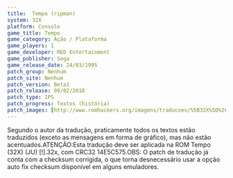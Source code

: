 ```yaml
---
title:  Tempo (ripman)
system: 32X
platform: Console
game_title: Tempo
game_category: Ação / Plataforma
game_players: 1
game_developer: RED Entertainment
game_publisher: Sega
game_release_date: 24/03/1995
patch_group: Nenhum
patch_site: Nenhum
patch_version: Beta1
patch_release: 09/02/2018
patch_type: IPS
patch_progress: Textos (história)
patch_images: [http://www.romhackers.org/imagens/traducoes/%5B32X%5D%20Tempo%20-%20ripman%20-%201.jpg,http://www.romhackers.org/imagens/traducoes/%5B32X%5D%20Tempo%20-%20ripman%20-%202.jpg,http://www.romhackers.org/imagens/traducoes/%5B32X%5D%20Tempo%20-%20ripman%20-%203.jpg]
---
```

Segundo o autor da tradução, praticamente todos os textos estão traduzidos (exceto as mensagens em forma de gráfico), mas não estão acentuados.ATENÇÃO:Esta tradução deve ser aplicada na ROM Tempo (32X) (JU) [!].32x, com CRC32 14E5C575.OBS: O patch de tradução já conta com a checksum corrigida, o que torna desnecessário usar a opção auto fix checksum disponível em alguns emuladores.